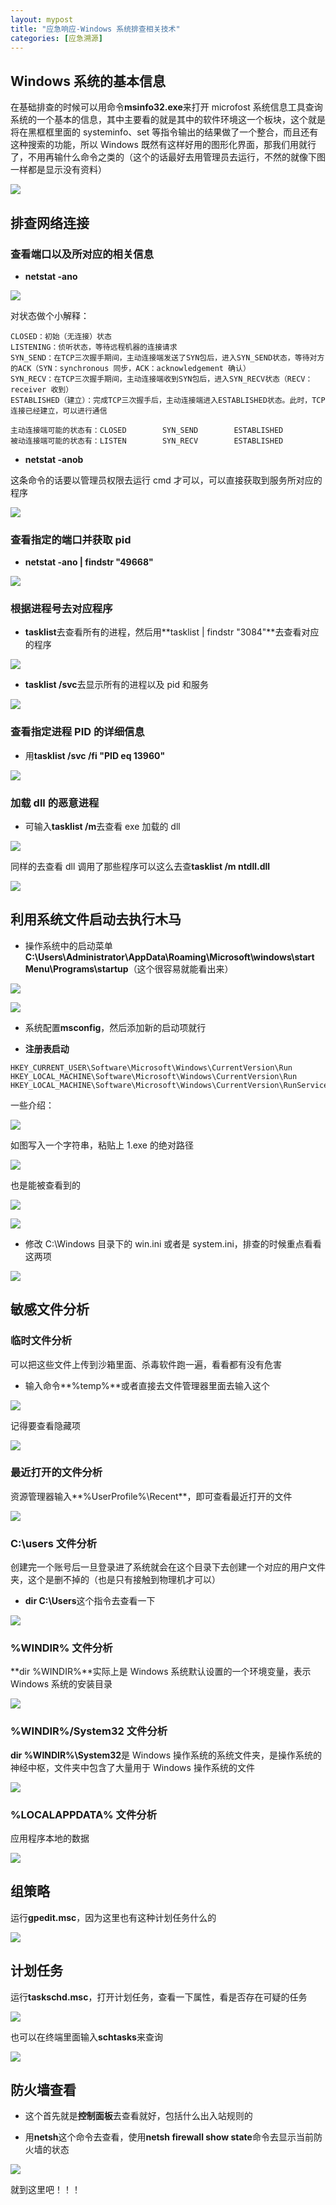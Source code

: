 ```yaml
---
layout: mypost
title: "应急响应-Windows 系统排查相关技术"
categories: [应急溯源]
---
```


## Windows 系统的基本信息

在基础排查的时候可以用命令**msinfo32.exe**来打开 microfost 系统信息工具查询系统的一个基本的信息，其中主要看的就是其中的软件环境这一个板块，这个就是将在黑框框里面的 systeminfo、set 等指令输出的结果做了一个整合，而且还有这种搜索的功能，所以 Windows 既然有这样好用的图形化界面，那我们用就行了，不用再输什么命令之类的（这个的话最好去用管理员去运行，不然的就像下图一样都是显示没有资料）

![](image-1024x595.png)

## 排查网络连接

### 查看端口以及所对应的相关信息

- **netstat -ano**

![](image-1-1024x497.png)

对状态做个小解释：

```
CLOSED：初始（无连接）状态
LISTENING：侦听状态，等待远程机器的连接请求
SYN_SEND：在TCP三次握手期间，主动连接端发送了SYN包后，进入SYN_SEND状态，等待对方的ACK（SYN：synchronous 同步，ACK：acknowledgement 确认）
SYN_RECV：在TCP三次握手期间，主动连接端收到SYN包后，进入SYN_RECV状态（RECV：receiver 收到）
ESTABLISHED（建立）：完成TCP三次握手后，主动连接端进入ESTABLISHED状态。此时，TCP连接已经建立，可以进行通信

主动连接端可能的状态有：CLOSED        SYN_SEND        ESTABLISHED
被动连接端可能的状态有：LISTEN        SYN_RECV        ESTABLISHED
```

- **netstat -anob**

这条命令的话要以管理员权限去运行 cmd 才可以，可以直接获取到服务所对应的程序

![](1.png)

### 查看指定的端口并获取 pid

- **netstat -ano | findstr "49668"**

![](image-2.png)

### 根据进程号去对应程序

- **tasklist**去查看所有的进程，然后用**tasklist | findstr "3084"**去查看对应的程序

![](image-3-1024x70.png)

- **tasklist /svc**去显示所有的进程以及 pid 和服务

![](image-4-1024x368.png)

### 查看指定进程 PID 的详细信息

- 用**tasklist /svc /fi "PID eq 13960"**

![](image-43-1024x211.png)

### 加载 dll 的恶意进程

- 可输入**tasklist /m**去查看 exe 加载的 dll

![](image-41-1024x562.png)

同样的去查看 dll 调用了那些程序可以这么去查**tasklist /m ntdll.dll**

![](image-42-1024x512.png)

## 利用系统文件启动去执行木马

- 操作系统中的启动菜单**C:\\Users\\Administrator\\AppData\\Roaming\\Microsoft\\windows\\start Menu\\Programs\\startup**（这个很容易就能看出来）

![](image-8-1024x384.png)

![](image-9.png)

- 系统配置**msconfig**，然后添加新的启动项就行

- **注册表启动**

```
HKEY_CURRENT_USER\Software\Microsoft\Windows\CurrentVersion\Run
HKEY_LOCAL_MACHINE\Software\Microsoft\Windows\CurrentVersion\Run
HKEY_LOCAL_MACHINE\Software\Microsoft\Windows\CurrentVersion\RunServices
```

一些介绍：

![](image-10-1024x484.png)

如图写入一个字符串，粘贴上 1.exe 的绝对路径

![](image-11-1024x535.png)

也是能被查看到的

![](image-12-1024x310.png)

![](image-13-1024x583.png)

- 修改 C:\\Windows 目录下的 win.ini 或者是 system.ini，排查的时候重点看看这两项

![](image-14-1024x123.png)

## 敏感文件分析

### 临时文件分析

可以把这些文件上传到沙箱里面、杀毒软件跑一遍，看看都有没有危害

- 输入命令**%temp%**或者直接去文件管理器里面去输入这个

![](image-5-1024x512.png)

记得要查看隐藏项

![](image-6.png)

### 最近打开的文件分析

资源管理器输入**%UserProfile%\\Recent**，即可查看最近打开的文件

![](image-15-1024x664.png)

### C:\\users 文件分析

创建完一个账号后一旦登录进了系统就会在这个目录下去创建一个对应的用户文件夹，这个是删不掉的（也是只有接触到物理机才可以）

- **dir C:\\Users**这个指令去查看一下

![](image-37-1024x554.png)

### %WINDIR% 文件分析

**dir %WINDIR%**实际上是 Windows 系统默认设置的一个环境变量，表示 Windows 系统的安装目录

![](image-38-1024x547.png)

### %WINDIR%/System32 文件分析

**dir %WINDIR%\\System32**是 Windows 操作系统的系统文件夹，是操作系统的神经中枢，文件夹中包含了大量用于 Windows 操作系统的文件

![](image-39-1024x535.png)

### %LOCALAPPDATA% 文件分析

应用程序本地的数据

![](image-40-840x1024.png)

## 组策略

运行**gpedit.msc**，因为这里也有这种计划任务什么的

![](image-16-1024x808.png)

## 计划任务

运行**taskschd.msc**，打开计划任务，查看一下属性，看是否存在可疑的任务

![](image-17-1024x575.png)

也可以在终端里面输入**schtasks**来查询

![](image-18-1024x512.png)

## 防火墙查看

- 这个首先就是**控制面板**去查看就好，包括什么出入站规则的

- 用**netsh**这个命令去查看，使用**netsh firewall show state**命令去显示当前防火墙的状态

![](image-44-1024x512.png)

就到这里吧！！！